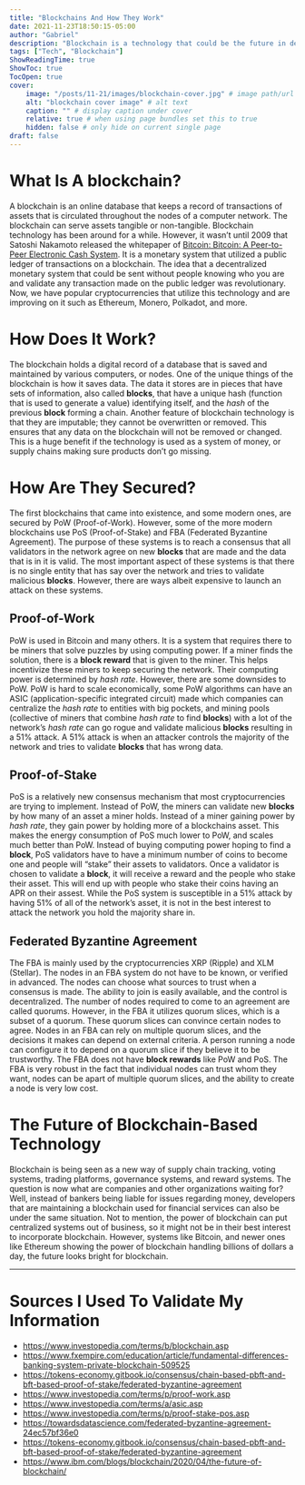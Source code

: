 ```yaml
---
title: "Blockchains And How They Work"
date: 2021-11-23T18:50:15-05:00
author: "Gabriel"
description: "Blockchain is a technology that could be the future in decentralized computer networks."
tags: ["Tech", "Blockchain"]
ShowReadingTime: true
ShowToc: true
TocOpen: true
cover:
    image: "/posts/11-21/images/blockchain-cover.jpg" # image path/url
    alt: "blockchain cover image" # alt text
    caption: "" # display caption under cover
    relative: true # when using page bundles set this to true
    hidden: false # only hide on current single page
draft: false
---
```


# What Is A blockchain?
A blockchain is an online database that keeps a record of transactions of assets that is circulated throughout the nodes of a computer network. The blockchain can serve assets tangible or non-tangible. Blockchain technology has been around for a while. However, it wasn’t until 2009 that Satoshi Nakamoto released the whitepaper of [Bitcoin: Bitcoin: A Peer-to-Peer Electronic Cash System](https://bitcoin.org/bitcoin.pdf). It is a monetary system that utilized a public ledger of transactions on a blockchain. The idea that a decentralized monetary system that could be sent without people knowing who you are and validate any transaction made on the public ledger was revolutionary. Now, we have popular cryptocurrencies that utilize this technology and are improving on it such as Ethereum, Monero, Polkadot, and more.

# How Does It Work?
The blockchain holds a digital record of a database that is saved and maintained by various computers, or nodes. One of the unique things of the blockchain is how it saves data. The data it stores are in pieces that have sets of information, also called **blocks**, that have a unique hash (function that is used to generate a value) identifying itself, and the *hash* of the previous **block** forming a chain. Another feature of blockchain technology is that they are imputable; they cannot be overwritten or removed. This ensures that any data on the blockchain will not be removed or changed. This is a huge benefit if the technology is used as a system of money, or supply chains making sure products don’t go missing.

# How Are They Secured?
The first blockchains that came into existence, and some modern ones, are secured by PoW (Proof-of-Work). However, some of the more modern blockchains use PoS (Proof-of-Stake) and FBA (Federated Byzantine Agreement). The purpose of these systems is to reach a consensus that all validators in the network agree on new **blocks** that are made and the data that is in it is valid. The most important aspect of these systems is that there is no single entity that has say over the network and tries to validate malicious **blocks**. However, there are ways albeit expensive to launch an attack on these systems. 

## Proof-of-Work
PoW is used in Bitcoin and many others. It is a system that requires there to be miners that solve puzzles by using computing power. If a miner finds the solution, there is a **block reward** that is given to the miner. This helps incentivize these miners to keep securing the network. Their computing power is determined by *hash rate*. However, there are some downsides to PoW. PoW is hard to scale economically, some PoW algorithms can have an ASIC (application-specific integrated circuit) made which companies can centralize the *hash rate* to entities with big pockets, and mining pools (collective of miners that combine *hash rate* to find **blocks**) with a lot of the network’s *hash rate* can go rogue and validate malicious **blocks** resulting in a 51% attack. A 51% attack is when an attacker controls the majority of the network and tries to validate **blocks** that has wrong data.

## Proof-of-Stake
PoS is a relatively new consensus mechanism that most cryptocurrencies are trying to implement. Instead of PoW, the miners can validate new **blocks** by how many of an asset a miner holds. Instead of a miner gaining power by *hash rate*, they gain power by holding more of a blockchains asset. This makes the energy consumption of PoS much lower to PoW, and scales much better than PoW. Instead of buying computing power hoping to find a **block**, PoS validators have to have a minimum number of coins to become one and people will “stake” their assets to validators. Once a validator is chosen to validate a **block**, it will receive a reward and the people who stake their asset. This will end up with people who stake their coins having an APR on their assest. While the PoS system is susceptible in a 51% attack by having 51% of all of the network’s asset, it is not in the best interest to attack the network you hold the majority share in. 

## Federated Byzantine Agreement
The FBA is mainly used by the cryptocurrencies XRP (Ripple) and XLM (Stellar). The nodes in an FBA system do not have to be known, or verified in advanced. The nodes can choose what sources to trust when a consensus is made. The ability to join is easily available, and the control is decentralized. The number of nodes required to come to an agreement are called quorums. However, in the FBA it utilizes quorum slices, which is a subset of a quorum. These quorum slices can convince certain nodes to agree. Nodes in an FBA can rely on multiple quorum slices, and the decisions it makes can depend on external criteria. A person running a node can configure it to depend on a quorum slice if they believe it to be trustworthy. The FBA does not have **block rewards** like PoW and PoS. The FBA is very robust in the fact that individual nodes can trust whom they want, nodes can be apart of multiple quorum slices, and the ability to create a node is very low cost.

# The Future of Blockchain-Based Technology
Blockchain is being seen as a new way of supply chain tracking, voting systems, trading platforms, governance systems, and reward systems. The question is now what are companies and other organizations waiting for? Well, instead of bankers being liable for issues regarding money, developers that are maintaining a blockchain used for financial services can also be under the same situation. Not to mention, the power of blockchain can put centralized systems out of business, so it might not be in their best interest to incorporate blockchain. However, systems like Bitcoin, and newer ones like Ethereum showing the power of blockchain handling billions of dollars a day, the future looks bright for blockchain.

-----------------------------------
# Sources I Used To Validate My Information
* https://www.investopedia.com/terms/b/blockchain.asp
* https://www.fxempire.com/education/article/fundamental-differences-banking-system-private-blockchain-509525
* https://tokens-economy.gitbook.io/consensus/chain-based-pbft-and-bft-based-proof-of-stake/federated-byzantine-agreement
* https://www.investopedia.com/terms/p/proof-work.asp
* https://www.investopedia.com/terms/a/asic.asp
* https://www.investopedia.com/terms/p/proof-stake-pos.asp
* https://towardsdatascience.com/federated-byzantine-agreement-24ec57bf36e0
* https://tokens-economy.gitbook.io/consensus/chain-based-pbft-and-bft-based-proof-of-stake/federated-byzantine-agreement
* https://www.ibm.com/blogs/blockchain/2020/04/the-future-of-blockchain/

